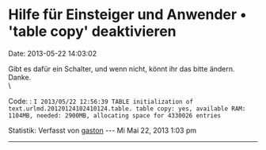 Hilfe für Einsteiger und Anwender • \'table copy\' deaktivieren
===============================================================

Date: 2013-05-22 14:03:02

Gibt es dafür ein Schalter, und wenn nicht, könnt ihr das bitte ändern.
Danke.\
\

Code: 
:   `I 2013/05/22 12:56:39 TABLE initialization of text.urlmd.20120124102410124.table. table copy: yes, available RAM: 1104MB, needed: 2900MB, allocating space for 4330026 entries`

Statistik: Verfasst von
[gaston](http://forum.yacy-websuche.de/memberlist.php?mode=viewprofile&u=918)
--- Mi Mai 22, 2013 1:03 pm

------------------------------------------------------------------------
